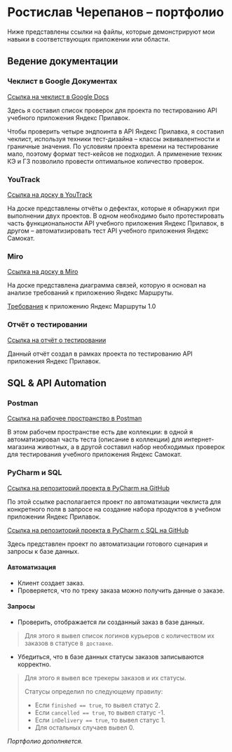 # Ростислав Черепанов – портфолио

Ниже представлены ссылки на файлы, которые демонстрируют мои навыки в соответствующих приложении или области.

## Ведение документации

### Чеклист в Google Документах

[Ссылка на чеклист в Google  Docs](https://docs.google.com/spreadsheets/d/1Hc3tJqIDyNmGdxQrubZLAf-fjmpPrXA9Z1Y6-yMejwQ/edit?usp=sharing)

Здесь я составил список проверок для проекта по тестированию API учебного приложения Яндекс Прилавок.

Чтобы проверить четыре эндпоинта в API Яндекс Прилавка, я составил чеклист, используя техники тест-дизайна – классы эквивалентности и граничные значения.
По условиям проекта времени на тестирование мало, поэтому формат тест-кейсов не подходил. А применение техник КЭ и ГЗ позволило провести оптимальное количество проверок.

### YouTrack

[Ссылка на доску в YouTrack](https://cherrost.youtrack.cloud/)

На доске представлены отчёты о дефектах, которые я обнаружил при выполнении двух проектов. В одном необходимо было протестировать часть функциональности API учебного приложения Яндекс Прилавок, в другом – автоматизировать тест API учебного приложения Яндекс Самокат.

### Miro

[Ссылка на доску в Miro](https://miro.com/app/board/uXjVP5XSdL0=/?moveToWidget=3458764566784593677&cot=14)

На доске представлена диаграмма связей, которую я основал на анализе требований к приложению Яндекс Маршруты.

[Требования](https://wiki.yandex.ru/homepage/trebovanija-k-jandeks.marshruty/) к приложению Яндекс Маршруты 1.0

### Отчёт о тестировании

[Ссылка на отчёт о тестировании](https://docs.google.com/document/d/1kRWoBRF5qjsW6nF53rvZZ-kRVEpj43sh0DrqEonNxzI/edit?usp=sharing)

Данный отчёт создал в рамках проекта по тестированию API приложения Яндекс Прилавок.

## SQL & API Automation

### Postman

[Ссылка на рабочее пространство в Postman](https://www.postman.com/orbital-module-astronomer-70757970/workspace/cher-rost-public)

В этом рабочем пространстве есть две коллекции: в одной я автоматизировал часть теста (описание в коллекции) для интернет-магазина животных, а в другой составил набор необходимых проверок для тестирования учебного приложения Яндекс Самокат.

### PyCharm и SQL

[Ссылка на репозиторий проекта в PyCharm на GitHub](https://github.com/webcheriff/project_11_automate_checklist.git)

По этой ссылке располагается проект по автоматизации чеклиста для конкретного поля в запросе на создание набора продуктов в учебном приложении Яндекс Прилавок.

[Ссылка на репозиторий проекта в PyCharm c SQL на GitHub](https://github.com/webcheriff/project_12_final_project.git)

Здесь представлен проект по автоматизации готового сценария и запросы к базе данных.

#### Автоматизация

* Клиент создает заказ.
* Проверяется, что по треку заказа можно получить данные о заказе.

#### Запросы

* Проверить, отображается ли созданный заказ в базе данных.

> Для этого я вывел список логинов курьеров с количеством их заказов в статусе `В доставке`.

* Убедиться, что в базе данных статусы заказов записываются корректно.

> Для этого я вывел все трекеры заказов и их статусы.
>
> Статусы определил по следующему правилу:
>
> * Если `finished == true`, то вывел статус 2.
> * Если `cancelled == true`, то вывел статус -1.
> * Если `inDelivery == true`, то вывел статус 1.
> * Для остальных случаев вывел 0.

*Портфолио дополняется.*

